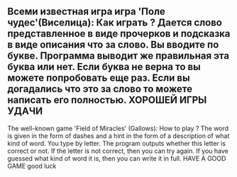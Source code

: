 Всеми известная игра игра 'Поле чудес'(Виселица):
Как играть ?
Дается слово представленное в виде прочерков и подсказка в виде описания что за слово.
Вы вводите по букве. Программа выводит же правильная эта буква или нет. Если буква не верна то вы можете попробовать еще раз.
Если вы догадались что это за слово то можете написать его полностью.
                                                       ХОРОШЕЙ ИГРЫ
                                                          УДАЧИ
-----------------------------------------------------------------------------------------------------------------------------
The well-known game 'Field of Miracles' (Gallows):
How to play ?
The word is given in the form of dashes and a hint in the form of a description of what kind of word.
You type by letter. The program outputs whether this letter is correct or not. If the letter is not correct, then you can try again.
If you have guessed what kind of word it is, then you can write it in full.
                                     HAVE A GOOD GAME
                                       good luck
